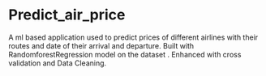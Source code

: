 # Predict_air_price
A ml based application used to predict prices of different airlines with their routes and date of their arrival and departure.
Built with RandomforestRegression model on the dataset .
Enhanced with cross validation and Data Cleaning.
